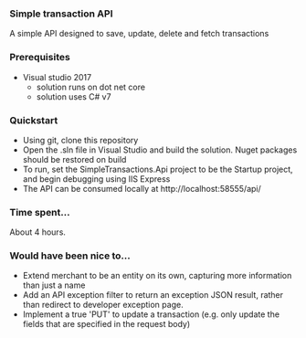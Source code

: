 ### Simple transaction API ###

A simple API designed to save, update, delete and fetch transactions

### Prerequisites ###

* Visual studio 2017
    - solution runs on dot net core
    - solution uses C# v7

### Quickstart ###

* Using git, clone this repository
* Open the .sln file in Visual Studio and build the solution. Nuget packages should be restored on build
* To run, set the SimpleTransactions.Api project to be the Startup project, and begin debugging using IIS Express
* The API can be consumed locally at http://localhost:58555/api/

### Time spent... ###

About 4 hours.

### Would have been nice to... ###

* Extend merchant to be an entity on its own, capturing more information than just a name
* Add an API exception filter to return an exception JSON result, rather than redirect to developer exception page.
* Implement a true 'PUT' to update a transaction (e.g. only update the fields that are specified in the request body)

